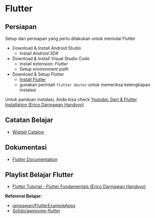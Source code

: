 # Flutter

## Persiapan
Setup dan persiapan yang perlu dilakukan untuk memulai Flutter
- Download & Install Android Studio
  - Install _Android SDK_
- Download & Install Visual Studio Code
  - Install extension: _Flutter_
  - Setup _environment path_
- Download & Setup Flutter
  - [Install Flutter](https://docs.flutter.dev/get-started/install)
  - gunakan perintah `flutter doctor` untuk memeriksa kelengkapan instalasi

Untuk panduan instalasi, Anda bisa check [Youtube: Dart & Flutter Installation (Erico Darmawan Handoyo)](https://youtu.be/asNdz10WR6w?si=ePXjDAwlqsD8POSw)

## Catatan Belajar
- [Widget Catalog](widget-catalog.md)

## Dokumentasi
- [Flutter Documentation](https://docs.flutter.dev/)

## Playlist Belajar Flutter
- [Flutter Tutorial - Flutter Fundamentals (Erico Darmawan Handoyo)](https://www.youtube.com/watch?v=SoX3cel4LRM&list=PLZQbl9Jhl-VACm40h5t6QMDB92WlopQmV)

**Referensi Belajar:**
- [iampawan/FlutterExampleApps](https://github.com/iampawan/FlutterExampleApps)
- [Solido/awesome-flutter](https://github.com/Solido/awesome-flutter)
